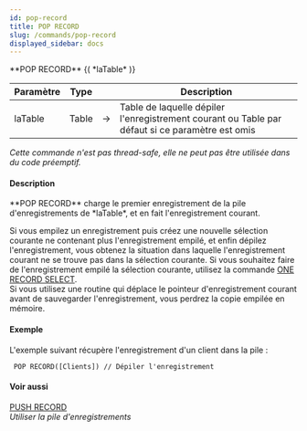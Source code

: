 ```yaml
---
id: pop-record
title: POP RECORD
slug: /commands/pop-record
displayed_sidebar: docs
---
```


<!--REF #_command_.POP RECORD.Syntax-->**POP RECORD** {( *laTable* )}<!-- END REF-->
<!--REF #_command_.POP RECORD.Params-->
| Paramètre | Type |  | Description |
| --- | --- | --- | --- |
| laTable | Table | &#8594;  | Table de laquelle dépiler l'enregistrement courant ou Table par défaut si ce paramètre est omis |

<!-- END REF-->

*Cette commande n'est pas thread-safe, elle ne peut pas être utilisée dans du code préemptif.*


#### Description 

<!--REF #_command_.POP RECORD.Summary-->**POP RECORD** charge le premier enregistrement de la pile d'enregistrements de *laTable*, et en fait l'enregistrement courant.<!-- END REF-->

Si vous empilez un enregistrement puis créez une nouvelle sélection courante ne contenant plus l'enregistrement empilé, et enfin dépilez l'enregistrement, vous obtenez la situation dans laquelle l'enregistrement courant ne se trouve pas dans la sélection courante. Si vous souhaitez faire de l'enregistrement empilé la sélection courante, utilisez la commande [ONE RECORD SELECT](one-record-select.md).   
Si vous utilisez une routine qui déplace le pointeur d'enregistrement courant avant de sauvegarder l'enregistrement, vous perdrez la copie empilée en mémoire.

#### Exemple 

L'exemple suivant récupère l'enregistrement d'un client dans la pile :

```4d
 POP RECORD([Clients]) // Dépiler l'enregistrement
```

#### Voir aussi 

[PUSH RECORD](push-record.md)  
*Utiliser la pile d'enregistrements*  